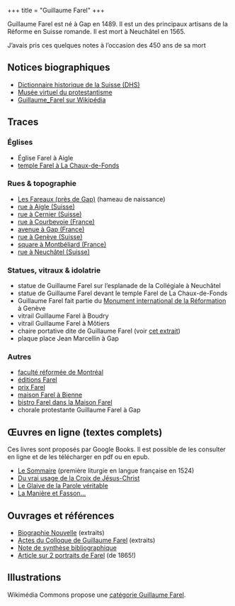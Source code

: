 +++
title = "Guillaume Farel"
+++

Guillaume Farel est né à Gap en 1489. Il est un des principaux artisans
de la Réforme en Suisse romande. Il est mort à Neuchâtel en 1565.

J’avais pris ces quelques notes à l’occasion des 450 ans de sa mort

## Notices biographiques

- [Dictionnaire historique de la Suisse (DHS)](https://hls-dhs-dss.ch/fr/articles/011113/2006-03-27/)
- [Musée virtuel du protestantisme](https://museeprotestant.org/notice/guillaume-farel-1489-1565/)
- [Guillaume_Farel sur Wikipédia](https://fr.wikipedia.org/wiki/Guillaume_Farel)

## Traces

### Églises

- Église Farel à Aigle
- [temple Farel à La Chaux-de-Fonds](https://www.eren.ch/cdf/temples/)

### Rues & topographie

- [Les Fareaux (près de Gap)](https://goo.gl/maps/emEka) (hameau de naissance)
- [rue à Aigle (Suisse)](https://goo.gl/maps/u7QGJ)
- [rue à Cernier (Suisse)](https://goo.gl/maps/nQGQQ)
- [rue à Courbevoie (France)](https://goo.gl/maps/WjMvS)
- [avenue à Gap (France)](https://goo.gl/maps/rKD6G)
- [rue à Genève (Suisse)](https://goo.gl/maps/he3wl)
- [square à Montbéliard (France)](https://goo.gl/maps/X00Ea)
- [rue à Neuchâtel (Suisse)](https://goo.gl/maps/z0jWs)

### Statues, vitraux & idolatrie

- statue de Guillaume Farel sur l’esplanade de la Collégiale à Neuchâtel
- statue de Guillaume Farel devant le temple Farel de La Chaux-de-Fonds
- Guillaume Farel fait partie du [Monument international de la Réformation](https://fr.wikipedia.org/wiki/Monument_international_de_la_R%C3%A9formation) à Genève
- vitrail Guillaume Farel à Boudry
- vitrail Guillaume Farel à Môtiers
- chaire portative dite de Guillaume Farel (voir [cet extrait](https://goo.gl/T4bip6))
- plaque place Jean Marcellin à Gap

### Autres

- [faculté réformée de Montréal](http://www.farel.net/)
- [éditions Farel](http://www.editionsfarel.com/)
- [prix Farel](https://www.prixfarel.ch/)
- [maison Farel à Bienne](https://www.farelhaus.ch/fr)
- [bistro Farel dans la Maison Farel](https://farelbistro.ch/fr)
- chorale protestante Guillaume Farel à Gap

## Œuvres en ligne (textes complets)

Ces livres sont proposés par Google Books. Il est possible de les consulter en ligne et de les télécharger en pdf ou en epub.

- [Le Sommaire](https://goo.gl/D3ghKw) (première liturgie en langue française en 1524)
- [Du vrai usage de la Croix de Jésus-Christ](https://goo.gl/m3rGM2)
- [Le Glaive de la Parole véritable](https://goo.gl/MBlir5)
- [La Manière et Fasson…](https://goo.gl/wFmzqV)

## Ouvrages et références

- [Biographie Nouvelle](https://goo.gl/ximfNT) (extraits)
- [Actes du Colloque de Guillaume Farel](https://goo.gl/kbMqjd) (extraits)
- [Note de synthèse bibliographique](https://goo.gl/6Bks8k)
- [Article sur 2 portraits de Farel](https://goo.gl/g5Bjx6) (de 1865!)

## Illustrations

Wikimédia Commons propose une [catégorie Guillaume Farel](https://commons.wikimedia.org/wiki/Category:William_Farel?uselang=fr).

